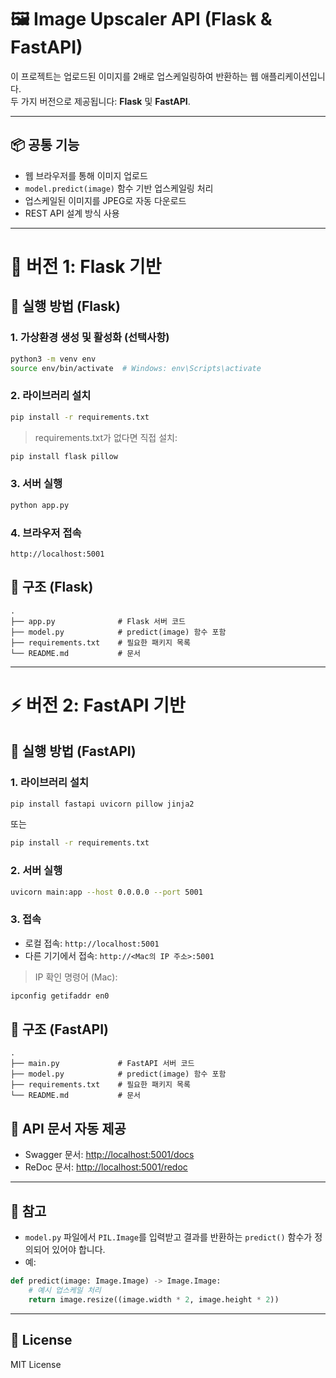 
# 🖼️ Image Upscaler API (Flask & FastAPI)

이 프로젝트는 업로드된 이미지를 2배로 업스케일링하여 반환하는 웹 애플리케이션입니다.  
두 가지 버전으로 제공됩니다: **Flask** 및 **FastAPI**.

---

## 📦 공통 기능

- 웹 브라우저를 통해 이미지 업로드
- `model.predict(image)` 함수 기반 업스케일링 처리
- 업스케일된 이미지를 JPEG로 자동 다운로드
- REST API 설계 방식 사용

---

# 🧰 버전 1: Flask 기반

## 🚀 실행 방법 (Flask)

### 1. 가상환경 생성 및 활성화 (선택사항)

```bash
python3 -m venv env
source env/bin/activate  # Windows: env\Scripts\activate
```

### 2. 라이브러리 설치

```bash
pip install -r requirements.txt
```

> requirements.txt가 없다면 직접 설치:
```bash
pip install flask pillow
```

### 3. 서버 실행

```bash
python app.py
```

### 4. 브라우저 접속

```
http://localhost:5001
```

## 📂 구조 (Flask)

```
.
├── app.py              # Flask 서버 코드
├── model.py            # predict(image) 함수 포함
├── requirements.txt    # 필요한 패키지 목록
└── README.md           # 문서
```

---

# ⚡ 버전 2: FastAPI 기반

## 🚀 실행 방법 (FastAPI)

### 1. 라이브러리 설치

```bash
pip install fastapi uvicorn pillow jinja2
```

또는

```bash
pip install -r requirements.txt
```

### 2. 서버 실행

```bash
uvicorn main:app --host 0.0.0.0 --port 5001
```

### 3. 접속

- 로컬 접속: `http://localhost:5001`
- 다른 기기에서 접속: `http://<Mac의 IP 주소>:5001`

> IP 확인 명령어 (Mac):
```bash
ipconfig getifaddr en0
```

## 📂 구조 (FastAPI)

```
.
├── main.py             # FastAPI 서버 코드
├── model.py            # predict(image) 함수 포함
├── requirements.txt    # 필요한 패키지 목록
└── README.md           # 문서
```

## 🧪 API 문서 자동 제공

- Swagger 문서: [http://localhost:5001/docs](http://localhost:5001/docs)
- ReDoc 문서: [http://localhost:5001/redoc](http://localhost:5001/redoc)

---

## 📌 참고

- `model.py` 파일에서 `PIL.Image`를 입력받고 결과를 반환하는 `predict()` 함수가 정의되어 있어야 합니다.
- 예:
```python
def predict(image: Image.Image) -> Image.Image:
    # 예시 업스케일 처리
    return image.resize((image.width * 2, image.height * 2))
```

---

## 📝 License

MIT License
